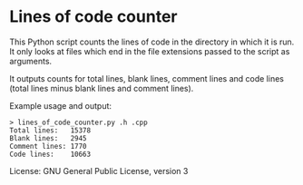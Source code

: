 # Lines of code counter

This Python script counts the lines of code in the directory in which it is run.  It only looks at files which end in the file extensions passed to the script as arguments.

It outputs counts for total lines, blank lines, comment lines and code lines (total lines minus blank lines and comment lines).

Example usage and output:

```
> lines_of_code_counter.py .h .cpp
Total lines:   15378
Blank lines:   2945
Comment lines: 1770
Code lines:    10663
```

License: GNU General Public License, version 3
